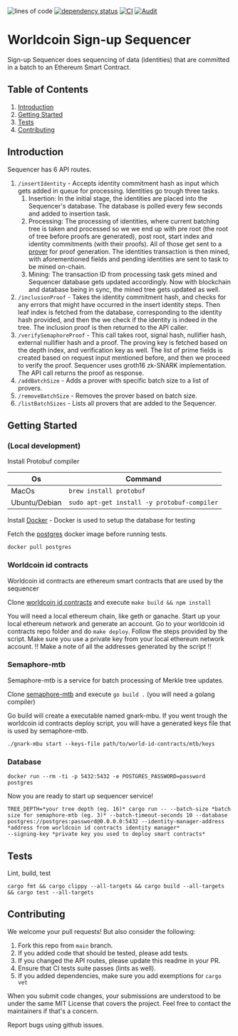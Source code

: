 
![lines of code](https://img.shields.io/tokei/lines/github/worldcoin/signup-sequencer)
[![dependency status](https://deps.rs/repo/github/worldcoin/signup-sequencer/status.svg)](https://deps.rs/repo/github/worldcoin/signup-sequencer)
[![CI](https://github.com/worldcoin/signup-sequencer/actions/workflows/test.yml/badge.svg)](https://github.com/worldcoin/signup-sequencer/actions/workflows/test.yml)
[![Audit](https://github.com/worldcoin/signup-sequencer/actions/workflows/audit.yml/badge.svg)](https://github.com/worldcoin/signup-sequencer/actions/workflows/audit.yml)

# Worldcoin Sign-up Sequencer

Sign-up Sequencer does sequencing of data (identities) that are committed in a batch to an Ethereum Smart Contract.

## Table of Contents
1. [Introduction](#introduction)
2. [Getting Started](#getting-started)
3. [Tests](#tests)
4. [Contributing](#contributing)

## Introduction

Sequencer has 6 API routes.

1. `/insertIdentity` - Accepts identity commitment hash as input which gets added in queue for processing.
    Identities go trough three tasks.
    1. Insertion: In the initial stage, the identities are placed into the Sequencer's database.
    The database is polled every few seconds and added to insertion task.
    2. Processing: The processing of identities, where current batching tree is taken and processed so we we
    end up with pre root (the root of tree before proofs are generated), post root, start index and
    identity commitments (with their proofs). All of those get sent to a [prover](#semaphore-mtb) for proof generation.
    The identities transaction is then mined, with aforementioned fields and pending identities are sent to task to be mined on-chain.
    3. Mining:  The transaction ID from processing task gets mined and Sequencer database gets updated accordingly.
    Now with blockchain and database being in sync, the mined tree gets updated as well.
2. `/inclusionProof` - Takes the identity commitment hash, and checks for any errors that might have occurred in the insert identity steps.
    Then leaf index is fetched from the database, corresponding to the identity hash provided, and then the we check if the identity is
    indeed in the tree. The inclusion proof is then returned to the API caller.
3. `/verifySemaphoreProof` - This call takes root, signal hash, nullifier hash, external nullifier hash and a proof.
    The proving key is fetched based on the depth index, and verification key as well.
    The list of prime fields is created based on request input mentioned before, and then we proceed to verify the proof.
    Sequencer uses groth16 zk-SNARK implementation.
    The API call returns the proof as response.
4.  `/addBatchSize` - Adds a prover with specific batch size to a list of provers.
5.  `/removeBatchSize` - Removes the prover based on batch size.
6.  `/listBatchSizes` - Lists all provers that are added to the Sequencer.



## Getting Started
### (Local development)
Install Protobuf compiler

| Os            | Command                                     |
| ------------- | ------------------------------------------- |
| MacOs         | `brew install protobuf`                     |
| Ubuntu/Debian | `sudo apt-get install -y protobuf-compiler` |

Install [Docker](https://docs.docker.com/get-docker/) - Docker is used to setup the database for testing

Fetch the [postgres](https://hub.docker.com/_/postgres) docker image before running tests.

```shell
docker pull postgres
```

### Worldcoin id contracts
Worldcoin id contracts are ethereum smart contracts that are used by the sequencer

Clone [worldcoin id contracts](https://github.com/worldcoin/world-id-contracts) and execute `make build && npm install`

You will need a local ethereum chain, like geth or ganache.
Start up your local ethereum network and generate an account.
Go to your worldcoin id contracts repo folder and do `make deploy`. Follow the steps provided by the script.
Make sure you use a private key from your local ethereum network account.
!! Make a note of all the addresses generated by the script !!

### Semaphore-mtb
Semaphore-mtb is a service for batch processing of Merkle tree updates.

Clone [semaphore-mtb](https://github.com/worldcoin/semaphore-mtb) and execute `go build .` (you will need a golang compiler)

Go build will create a executable named gnark-mbu.  If you went trough the worldcoin id contracts deploy script,
you will have a generated keys file that is used by semaphore-mtb.
```shell
./gnark-mbu start --keys-file path/to/world-id-contracts/mtb/keys
```

### Database

```shell
docker run --rm -ti -p 5432:5432 -e POSTGRES_PASSWORD=password postgres
```

Now you are ready to start up sequencer service!
```shell
TREE_DEPTH=*your tree depth (eg. 16)* cargo run -- --batch-size *batch size for semaphore-mtb (eg. 3)* --batch-timeout-seconds 10 --database postgres://postgres:password@0.0.0.0:5432 --identity-manager-address *address from worldcoin id contracts identity manager*
--signing-key *private key you used to deploy smart contracts*
```

## Tests

Lint, build, test

```shell
cargo fmt && cargo clippy --all-targets && cargo build --all-targets && cargo test --all-targets
```

## Contributing

We welcome your pull requests! But also consider the following:

1. Fork this repo from `main` branch.
2. If you added code that should be tested, please add tests.
3. If you changed the API routes, please update this readme in your PR.
4. Ensure that CI tests suite passes (lints as well).
5. If you added dependencies, make sure you add exemptions for `cargo vet`

When you submit code changes, your submissions are understood to be under the same MIT License that covers the project.
Feel free to contact the maintainers if that's a concern.

Report bugs using github issues.
